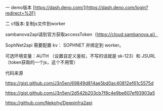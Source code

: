 一 demo版本
[https://dash.deno.com/](https://dash.deno.com/login?redirect=%2F)



二 cf版本:复制js文件到worker


sambanova2api请到官方获取accessToken（https://cloud.sambanova.ai）

SophNet2api
需要配置 kv： SOPHNET 并绑定到 worker。

可选环境变量：AUTH （设置自定义鉴权，不写的话就是 sk-123）和 JSURL（token获取的一个js，这个不用管）



代码来源

https://gist.github.com/J3n5en/69849d814ae5bd0ac40812ef61c5575d


https://gist.github.com/J3n5en/2d542b203cb7f8c4e9be607ef93903a5

https://github.com/Nekohy/Deepinfra2api

